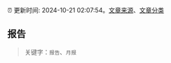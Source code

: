 :alarm_clock: 更新时间: 2024-10-21 02:07:54。[文章来源](/README.md)、[文章分类](/TAGS.md)

## 报告


> 关键字：`报告`、`月报`



